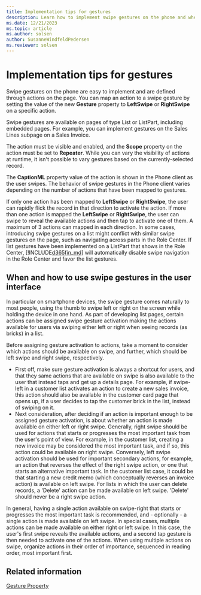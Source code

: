 ```yaml
---
title: Implementation tips for gestures
description: Learn how to implement swipe gestures on the phone and when to use them in the user interface.
ms.date: 12/21/2023
ms.topic: article
ms.author: solsen
author: SusanneWindfeldPedersen
ms.reviewer: solsen
--- 
```


# Implementation tips for gestures
Swipe gestures on the phone are easy to implement and are defined through actions on the page. You can map an action to a swipe gesture by setting the value of the new **Gesture** property to **LeftSwipe** or **RightSwipe** on a specific action.

Swipe gestures are available on pages of type List or ListPart, including embedded pages. For example, you can implement gestures on the Sales Lines subpage on a Sales Invoice.

The action must be visible and enabled, and the **Scope** property on the action must be set to **Repeater**. While you can vary the visibility of actions at runtime, it isn't possible to vary gestures based on the currently-selected
 record.

The **CaptionML** property value of the action is shown in the Phone client as the user swipes.
The behavior of swipe gestures in the Phone client varies depending on the number of actions that have been mapped to gestures.

If only one action has been mapped to **LeftSwipe** or **RightSwipe**, the user can rapidly flick the record in that direction to activate the action. If more than one action is mapped the **LeftSwipe** or **RightSwipe**, the user can swipe to reveal the available actions and then tap to activate one of them. A maximum of 3 actions can mapped in each direction. In some cases, introducing swipe gestures on a list might conflict with similar swipe gestures on the page, such as navigating across parts in the Role Center. If list gestures have been implemented on a ListPart that shows in the Role Center, [!INCLUDE[d365fin_md](includes/d365fin_md.md)] will automatically disable swipe navigation in the Role Center and favor the list gestures.

## When and how to use swipe gestures in the user interface
In particular on smartphone devices, the swipe gesture comes naturally to most people, using the thumb to swipe left or right on the screen while holding the device in one hand. As part of developing list pages, certain actions can be assigned swipe gesture activation making the actions available for users via swiping either left or right when seeing records (as bricks) in a list.

Before assigning gesture activation to actions, take a moment to consider which actions should be available on swipe, and further, which should be left swipe and right swipe, respectively. 
+ First off, make sure gesture activation is always a shortcut for users, and that they same actions that are available on swipe is also available to the user that instead taps and get up a details page. For example, if swipe-left in a customer list activates an action to create a new sales invoice, this action should also be available in the customer card page that opens up, if a user decides to tap the customer brick in the list, instead of swiping on it.
+ Next consideration, after deciding if an action is important enough to be assigned gesture activation, is about whether an action is made available on either left or right swipe. Generally, right swipe should be used for actions that starts or progresses the most important task from the user's point of view. For example, in the customer list, creating a new invoice may be considered the most important task, and if so, this action could be available on right swipe. Conversely, left swipe activation should be used for important secondary actions, for example, an action that reverses the effect of the right swipe action, or one that starts an alternative important task. In the customer list case, it could be that starting a new credit memo (which conceptually reverses an invoice action) is available on left swipe. For lists in which the user can delete records, a 'Delete' action can be made available on left swipe. 'Delete' should never be a right swipe action.
 
In general, having a single action available on swipe-right that starts or progresses the most important task is recommended, and - optionally - a single action is made available on left swipe. In special cases, multiple actions can be made available on either right or left swipe. In this case, the user's first swipe reveals the available actions, and a second tap gesture is then needed to activate one of the actions. When using multiple actions on swipe, organize actions in their order of importance, sequenced in reading order, most important first.

## Related information

[Gesture Property](properties/devenv-gesture-property.md) 
<!-- 
[Developing for the Microsoft [!INCLUDE[d365fin_md](../includes/d365fin_md.md)] Mobile App](Developing-for-the-Microsoft-Dynamics-NAV-Mobile-App.md)  
[Adding Actions to Pages](Adding-Actions-to-Pages.md) -->
